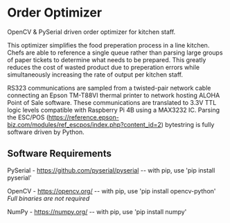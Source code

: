 # Order Optimizer
OpenCV &amp; PySerial driven order optimizer for kitchen staff.

This optimizer simplifies the food preperation process in a line kitchen.  Chefs are able to reference a single queue rather than parsing large groups of paper tickets to determine what needs to be prepared.  This greatly reduces the cost of wasted product due to preperation errors while simultaneously increasing the rate of output per kitchen staff.

RS323 communications are sampled from a twisted-pair network cable connecting an Epson TM-T88VI thermal printer to network hosting ALOHA Point of Sale software.  These communications are translated to 3.3V TTL logic levels compatible with Raspberry Pi 4B using a MAX3232 IC.  Parsing the ESC/POS (https://reference.epson-biz.com/modules/ref_escpos/index.php?content_id=2) bytestring is fully software driven by Python.

## Software Requirements
PySerial - https://github.com/pyserial/pyserial -- with pip, use 'pip install pyserial'

OpenCV - https://opencv.org/ -- with pip, use 'pip install opencv-python'
*Full binaries are not required*

NumPy - https://numpy.org/ -- with pip, use 'pip install numpy'
